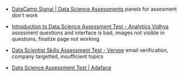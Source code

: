 * [DataCamp Signal | Data Science Assessments](https://www.datacamp.com/signal)
  panels for assesment don't work
  
* [Introduction to Data Science Assessment Test - Analytics Vidhya](https://www.analyticsvidhya.com/introduction-to-data-science-assessment-test/)
  assesment questions and interface is bad, images not visible in questions, finalize page not working
  
* [Data Scientist Skills Assessment Test - Vervoe](https://vervoe.com/assessment-library/data-scientist/)
  email verification, company targetted, insufficient topics
  
* [Data Science Assessment Test | Adaface](https://www.adaface.com/assessment-test/data-science-test)
